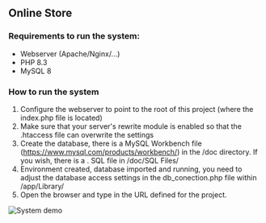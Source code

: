 ## Online Store

### Requirements to run the system:
* Webserver (Apache/Nginx/...)
* PHP 8.3
* MySQL 8

### How to run the system
1. Configure the webserver to point to the root of this project (where the index.php file is located)
2. Make sure that your server's rewrite module is enabled so that the .htaccess file can overwrite the settings
3. Create the database, there is a MySQL Workbench file (https://www.mysql.com/products/workbench/) in the /doc directory. If you wish, there is a . SQL file in /doc/SQL Files/
4. Environment created, database imported and running, you need to adjust the database access settings in the db_conection.php file within /app/Library/
5. Open the browser and type in the URL defined for the project.

![System demo](screenshot.gif)
